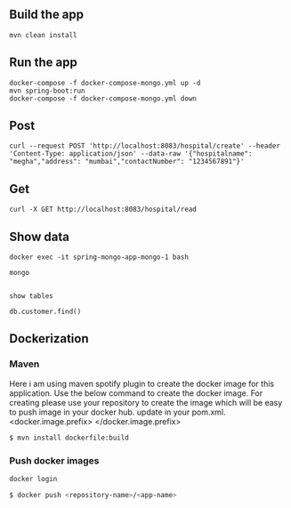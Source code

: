 ## Build the app

``` 
mvn clean install
```

## Run the app

``` 
docker-compose -f docker-compose-mongo.yml up -d
mvn spring-boot:run
docker-compose -f docker-compose-mongo.yml down

```

## Post

``` 
curl --request POST 'http://localhost:8083/hospital/create' --header 'Content-Type: application/json' --data-raw '{"hospitalname": "megha","address": "mumbai","contactNumber": "1234567891"}'
```

## Get 

``` 
curl -X GET http://localhost:8083/hospital/read 
```


## Show data

```
docker exec -it spring-mongo-app-mongo-1 bash

mongo


show tables

db.customer.find()

```


## Dockerization

### Maven 
Here i am using maven spotify plugin to create the docker image for this application.
Use the below command to create the docker image.
For creating please use your repository to create the image which will be easy to push image in your docker hub.
update in your pom.xml.
<docker.image.prefix> <your repo name> </docker.image.prefix>

```bash
$ mvn install dockerfile:build
```

### Push docker images

```bash
docker login

$ docker push <repository-name>/<app-name>

```

